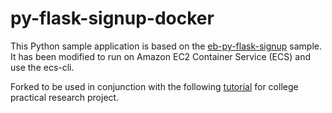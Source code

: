 # py-flask-signup-docker
This Python sample application is based on the [eb-py-flask-signup](https://github.com/awslabs/eb-py-flask-signup) sample. It has been modified to run on Amazon EC2 Container Service (ECS) and use the ecs-cli.

Forked to be used in conjunction with the following [tutorial](https://aws.amazon.com/blogs/devops/set-up-a-build-pipeline-with-jenkins-and-amazon-ecs/) for college practical research project.
